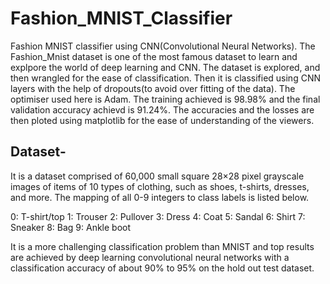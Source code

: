 # Fashion_MNIST_Classifier
 Fashion MNIST classifier using CNN(Convolutional Neural Networks). The Fashion_Mnist dataset is one of the most famous dataset to learn and explpore the world of deep learning and CNN. 
                                                  The dataset is explored, and then wrangled for the ease of classification. Then it is classified using CNN layers with the help of dropouts(to avoid over fitting of the data).
                                                  The optimiser used here is Adam. The training achieved is 98.98% and the final validation accuracy achievd is 91.24%.
                                                  The accuracies and the losses are then ploted using matplotlib for the ease of understanding of the viewers.
                                                  
## Dataset-
It is a dataset comprised of 60,000 small square 28×28 pixel grayscale images of items of 10 types of clothing, such as shoes, t-shirts, dresses, and more. The mapping of all 0-9 integers to class labels is listed below.

0: T-shirt/top 1: Trouser 2: Pullover 3: Dress 4: Coat 5: Sandal 6: Shirt 7: Sneaker 8: Bag 9: Ankle boot

It is a more challenging classification problem than MNIST and top results are achieved by deep learning convolutional neural networks with a classification accuracy of about 90% to 95% on the hold out test dataset.
